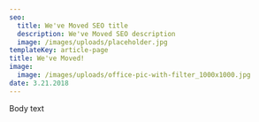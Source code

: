 ```yaml
---
seo: 
  title: We've Moved SEO title
  description: We've Moved SEO description
  image: /images/uploads/placeholder.jpg
templateKey: article-page
title: We've Moved!
image:
  image: /images/uploads/office-pic-with-filter_1000x1000.jpg
date: 3.21.2018
---
```

Body text

